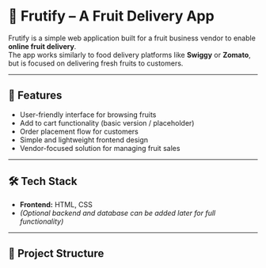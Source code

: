 # 🍎 Frutify – A Fruit Delivery App

Frutify is a simple web application built for a fruit business vendor to enable **online fruit delivery**.  
The app works similarly to food delivery platforms like **Swiggy** or **Zomato**, but is focused on delivering fresh fruits to customers.

---

## 🚀 Features
- User-friendly interface for browsing fruits
- Add to cart functionality (basic version / placeholder)
- Order placement flow for customers
- Simple and lightweight frontend design
- Vendor-focused solution for managing fruit sales

---

## 🛠️ Tech Stack
- **Frontend:** HTML, CSS  
- *(Optional backend and database can be added later for full functionality)*

---

## 📂 Project Structure
